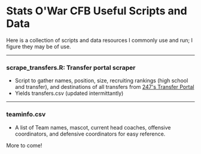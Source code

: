 # Stats O'War CFB Useful Scripts and Data

Here is a collection of scripts and data resources I commonly use and run; I figure they may be of use. 

***
### scrape_transfers.R: Transfer portal scraper
  * Script to gather names, position, size, recruiting rankings (high school and transfer), and destinations of all transfers from [247's Transfer Portal](https://247sports.com/Season/2021-Football/TransferPortal/)
   * Yields transfers.csv (updated intermittantly)
   
***
### teaminfo.csv
  * A list of Team names, mascot, current head coaches, offensive coordinators, and defensive coordinators for easy reference.

More to come!

